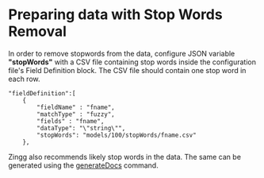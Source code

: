 # Preparing data with Stop Words Removal

In order to remove stopwords from the data, configure JSON variable **"stopWords"** with a CSV file containing stop words inside the configuration file's Field Definition block. The CSV file should contain one stop word in each row.

```
"fieldDefinition":[
   	{
   		"fieldName" : "fname",
   		"matchType" : "fuzzy",
   		"fields" : "fname",
   		"dataType": "\"string\"",
   		"stopWords": "models/100/stopWords/fname.csv"
   	},
```

Zingg also recommends likely stop words in the data. The same can be generated using the [generateDocs](../generatingDocumentation.md) command.
